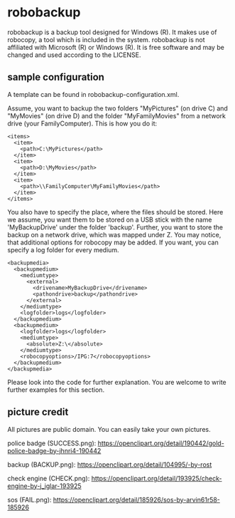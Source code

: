 robobackup
==========

robobackup is a backup tool designed for Windows (R). It makes use of robocopy, a tool which
is included in the system. robobackup is not affiliated with Microsoft (R) or Windows (R). 
It is free software and may be changed and used according to the LICENSE.

sample configuration
--------------------
A template can be found in robobackup-configuration.xml.

Assume, you want to backup the two folders "MyPictures" (on drive C) and "MyMovies" (on drive D)
and the folder "MyFamilyMovies" from a network drive (your FamilyComputer). This is how you do it:
```
<items>
  <item>
    <path>C:\MyPictures</path>
  </item>
  <item>
    <path>D:\MyMovies</path>
  </item>
  <item>
    <path>\\FamilyComputer\MyFamilyMovies</path>
  </item>
</items>
```
You also have to specify the place, where the files should be stored. Here we assume,
you want them to be stored on a USB stick with the name 'MyBackupDrive' under the folder
'backup'. Further, you want to store the backup on a network drive, which was mapped under Z.
You may notice, that additional options for robocopy may be added. If you want, you can
specify a log folder for every medium.
```
<backupmedia>
  <backupmedium>
    <mediumtype>
      <external>
        <drivename>MyBackupDrive</drivename>
        <pathondrive>backup</pathondrive>
      </external>
    </mediumtype>
    <logfolder>logs</logfolder>
  </backupmedium>
  <backupmedium>
    <logfolder>logs</logfolder>
    <mediumtype>
      <absolute>Z:\</absolute>
    </mediumtype>
    <robocopyoptions>/IPG:7</robocopyoptions>
  </backupmedium>
</backupmedia>
```
Please look into the code for further explanation. You are welcome to write further examples for
this section.

picture credit
--------------
All pictures are public domain. You can easily take your own pictures.

police badge (SUCCESS.png): https://openclipart.org/detail/190442/gold-police-badge-by-jhnri4-190442

backup (BACKUP.png): https://openclipart.org/detail/104995/-by-rost

check engine (CHECK.png): https://openclipart.org/detail/193925/check-engine-by-j_iglar-193925

sos (FAIL.png): https://openclipart.org/detail/185926/sos-by-arvin61r58-185926
